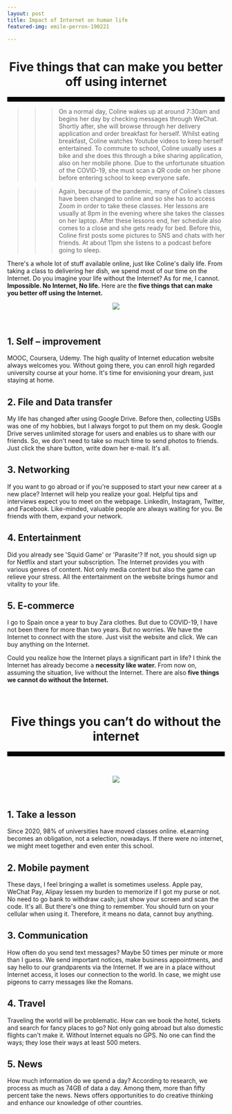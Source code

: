 ```yaml
---
layout: post
title: Impact of Internet on human life 
featured-img: emile-perron-190221

---
```


<h1 style="text-align:center;">Five things that can make you better off using internet</h1>
<hr style="border: solid 5px black;">

>>> On a normal day, Coline wakes up at around 7:30am and begins her day by checking messages through WeChat. Shortly after, she will browse through her delivery application and order breakfast for herself. Whilst eating breakfast, Coline watches Youtube videos to keep herself entertained. To commute to school, Coline usually uses a bike and she does this through a bike sharing application, also on her mobile phone. Due to the unfortunate situation of the COVID-19, she must scan a QR code on her phone before entering school to keep everyone safe. 

>>> Again, because of the pandemic, many of Coline’s classes have been changed to online and so she has to access Zoom in order to take these classes. Her lessons are usually at 8pm in the evening where she takes the classes on her laptop. After these lessons end, her schedule also comes to a close and she gets ready for bed. Before this, Coline first posts some pictures to SNS and chats with her friends. At about 11pm she listens to a podcast before going to sleep. 

<p>There's a whole lot of stuff available online, just like Coline's daily life. From taking a class to delivering her dish, we spend most of our time on the Internet. Do you imagine your life without the Internet? As for me, I cannot. <b>Impossible. No Internet, No life.</b> Here are the <b>five things that can make you better off using the Internet.</b></p>

<p align="center"><a href='https://ifh.cc/v-1U1Hyh' target='_blank'><img src='https://ifh.cc/g/1U1Hyh.png' border='0'></a></p>
<br>

<h2>1.	Self – improvement</h2>
<p>MOOC, Coursera, Udemy. The high quality of Internet education website always welcomes you. Without going there, you can enroll high regarded university course at your home. It's time for envisioning your dream, just staying at home.</p>

<h2>2.	File and Data transfer</h2>
<p>My life has changed after using Google Drive. Before then, collecting USBs was one of my hobbies, but I always forgot to put them on my desk. Google Drive serves unlimited storage for users and enables us to share with our friends. So, we don't need to take so much time to send photos to friends. Just click the share button, write down her e-mail. It's all.</p>

<h2>3.	Networking</h2>
<p>If you want to go abroad or if you're supposed to start your new career at a new place? Internet will help you realize your goal. Helpful tips and interviews expect you to meet on the webpage. LinkedIn, Instagram, Twitter, and Facebook. Like-minded, valuable people are always waiting for you. Be friends with them, expand your network.</p>

<h2>4.	Entertainment</h2>
<p>Did you already see 'Squid Game' or 'Parasite'? If not, you should sign up for Netflix and start your subscription. The Internet provides you with various genres of content. Not only media content but also the game can relieve your stress. All the entertainment on the website brings humor and vitality to your life. </p>

<h2>5.	E-commerce</h2>
<p>I go to Spain once a year to buy Zara clothes. But due to COVID-19, I have not been there for more than two years. But no worries. We have the Internet to connect with the store. Just visit the website and click. We can buy anything on the Internet.</p>

<p>Could you realize how the Internet plays a significant part in life? I think the Internet has already become a <b>necessity like water.</b> From now on, assuming the situation, live without the Internet. There are also <b>five things we cannot do without the Internet.</b></p>
<br>
<h1 style="text-align:center;">Five things you can’t do without the internet</h1>
<hr style="border: solid 5px black;">
<br>
<p align="center"><a href='https://ifh.cc/v-5qITNf' target='_blank'><img src='https://ifh.cc/g/5qITNf.png' border='0'></a></p>
<br>
<h2>1.	Take a lesson</h2>
<p>Since 2020, 98% of universities have moved classes online. eLearning becomes an obligation, not a selection, nowadays. If there were no internet, we might meet together and even enter this school.</p>

<h2>2.	Mobile payment</h2>
<p>These days, I feel bringing a wallet is sometimes useless. Apple pay, WeChat Pay, Alipay lessen my burden to memorize if I got my purse or not. No need to go bank to withdraw cash; just show your screen and scan the code. It's all. But there's one thing to remember. You should turn on your cellular when using it. Therefore, it means no data, cannot buy anything.</p>

<h2>3.	Communication</h2>
<p>How often do you send text messages? Maybe 50 times per minute or more than I guess. We send important notices, make business appointments, and say hello to our grandparents via the Internet. If we are in a place without Internet access, it loses our connection to the world. In case, we might use pigeons to carry messages like the Romans.</p>

<h2>4.	Travel</h2>
<p>Traveling the world will be problematic. How can we book the hotel, tickets and search for fancy places to go? Not only going abroad but also domestic flights can't make it. Without Internet equals no GPS. No one can find the ways; they lose their ways at least 500 meters.</p>

<h2>5.	News </h2>
<p>How much information do we spend a day? According to research, we process as much as 74GB of data a day. Among them, more than fifty percent take the news. News offers opportunities to do creative thinking and enhance our knowledge of other countries.</p>


